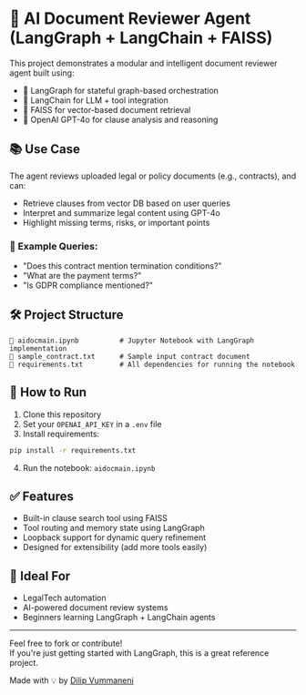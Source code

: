 
# 🧠 AI Document Reviewer Agent (LangGraph + LangChain + FAISS)

This project demonstrates a modular and intelligent document reviewer agent built using:
- 🧩 LangGraph for stateful graph-based orchestration
- 🤖 LangChain for LLM + tool integration
- 📄 FAISS for vector-based document retrieval
- 🧠 OpenAI GPT-4o for clause analysis and reasoning

## 📚 Use Case

The agent reviews uploaded legal or policy documents (e.g., contracts), and can:
- Retrieve clauses from vector DB based on user queries
- Interpret and summarize legal content using GPT-4o
- Highlight missing terms, risks, or important points

### 📝 Example Queries:
- "Does this contract mention termination conditions?"
- "What are the payment terms?"
- "Is GDPR compliance mentioned?"

## 🛠️ Project Structure

```
📁 aidocmain.ipynb          # Jupyter Notebook with LangGraph implementation
📄 sample_contract.txt      # Sample input contract document
🧾 requirements.txt         # All dependencies for running the notebook
```

## 🚀 How to Run

1. Clone this repository  
2. Set your `OPENAI_API_KEY` in a `.env` file  
3. Install requirements:
```bash
pip install -r requirements.txt
```
4. Run the notebook: `aidocmain.ipynb`

## ✅ Features
- Built-in clause search tool using FAISS
- Tool routing and memory state using LangGraph
- Loopback support for dynamic query refinement
- Designed for extensibility (add more tools easily)

## 🧠 Ideal For
- LegalTech automation
- AI-powered document review systems
- Beginners learning LangGraph + LangChain agents

---

Feel free to fork or contribute!  
If you're just getting started with LangGraph, this is a great reference project.

Made with 💡 by [Dilip Vummaneni](https://www.linkedin.com/in/vummanenidilip/)
